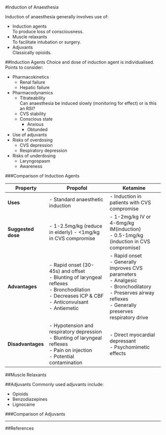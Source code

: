 #Induction of Anaesthesia

Induction of anaesthesia generally involves use of:
* Induction agents  
To produce loss of consciousness.
* Muscle relaxants  
To facilitate intubation or surgery.
* Adjuvants  
Classically opioids.


##Induction Agents
Choice and dose of induction agent is individualised. Points to consider:
* Pharmacokinetics
	* Renal failure
	* Hepatic failure
* Pharmacodynamics
	* Titrateability  
	Can anaesthesia be induced slowly (monitoring for effect) or is this an RSI?
	* CVS stability
	* Conscious state  
		* Anxious
		* Obtunded
* Use of adjuvants
* Risks of overdosing
	* CVS depression
	* Respiratory depression
* Risks of underdosing
	* Laryngospasm
	* Awareness


###Comparison of Induction Agents


|Property|Propofol|Ketamine|
|--|--|--|
|**Uses**|- Standard anaesthetic induction|- Induction in patients with CVS compromise
|**Suggested dose**|- 1-2.5mg/kg (reduce in elderly) - <1mg/kg in CVS compromise|- 1-2mg/kg IV or 4-6mg/kg IM(induction)<br>- 0.5-1mg/kg (induction in CVS compromise) 	
|**Advantages**|- Rapid onset (30-45s) and offset <br>- Blunting of laryngeal reflexes<br>- Bronchodilation<br>- Decreases ICP & CBF<br>- Anticonvulsant<br>- Antiemetic|- Rapid onset<br>- Generally improves CVS parameters<br>- Analgesic<br>- Bronchodilatory<br>- Preserves airway reflexes<br>- Generally preserves respiratory drive
|**Disadvantages**|- Hypotension and respiratory depression<br>- Blunting of laryngeal reflexes<br>- Pain on injection<br>- Potential contamination|- Direct myocardial depressant<br>- Psychomimetic effects|


##Muscle Relaxants

##Adjuvants
Commonly used adjuvants include:
* Opioids
* Benzodiazepines
* Lignocaine

###Comparison of Adjuvants

---

##References